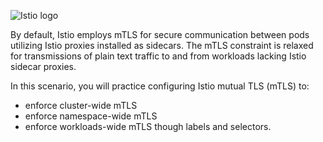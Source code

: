 
![Istio logo](https://raw.githubusercontent.com/lorenzo85/scenarios-ica/master/istio-logo.svg)


By default, Istio employs mTLS for secure communication between pods
utilizing Istio proxies installed as sidecars. The mTLS constraint is relaxed for transmissions
of plain text traffic to and from workloads lacking Istio sidecar proxies.

In this scenario, you will practice configuring Istio mutual TLS (mTLS) to:
- enforce cluster-wide mTLS
- enforce namespace-wide mTLS
- enforce workloads-wide mTLS though labels and selectors.

